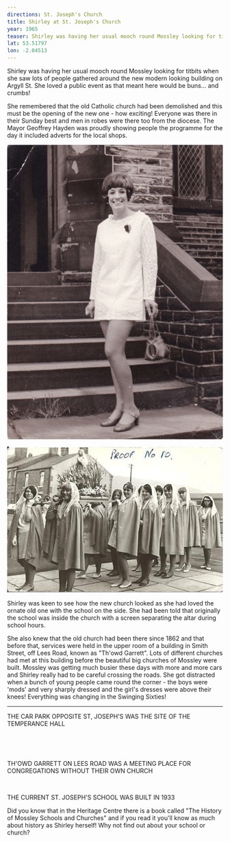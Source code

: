 ```yaml
---
directions: St. Joseph's Church
title: Shirley at St. Joseph's Church
year: 1965
teaser: Shirley was having her usual mooch round Mossley looking for titbits when she saw lots of people gathered around the new modern looking building on Argyll St.
lat: 53.51797
lon: -2.04513
---
```

Shirley was having her usual mooch round Mossley looking for titbits when she saw lots of people gathered around the new modern looking building on Argyll St. She loved a public event as that meant here would be buns... and crumbs!

She remembered that the old Catholic church had been demolished and this must be the opening of the new one - how exciting! Everyone was there in their Sunday best and men in robes were there too from the diocese. The Mayor Geoffrey Hayden was proudly showing people the programme for the day it included adverts for the local shops.

![](/images/stops/dog/Trail_Dog_3.png)

![](/images/stops/dog/Trail_Dog_3b.png)

Shirley was keen to see how the new church looked as she had loved the ornate old one with the school on the side. She had been told that originally the school was inside the church with a screen separating the altar during school hours.

She also knew that the old church had been there since 1862 and that before that, services were held in the upper room of a building in Smith Street, off Lees Road, known as "Th'owd Garrett". Lots of different churches had met at this building before the beautiful big churches of Mossley were built.
Mossley was getting much busier these days with more and more cars and Shirley really had to be careful crossing the roads. She got distracted when a bunch of young people came round the corner - the boys were 'mods' and very sharply dressed and the girl's dresses were above their knees! Everything was changing in the Swinging Sixties! 

---

THE CAR PARK OPPOSITE ST, JOSEPH'S WAS THE SITE OF THE TEMPERANCE HALL

![]()

![]()

TH'OWD GARRETT ON LEES ROAD WAS A MEETING PLACE FOR CONGREGATIONS WITHOUT THEIR OWN CHURCH

![]()

THE CURRENT ST. JOSEPH'S SCHOOL WAS BUILT IN 1933

Did you know that in the Heritage Centre there is a book called "The History of Mossley Schools and Churches" and if you read it you'll know as much about history as Shirley herself! Why not find out about your school or church?
